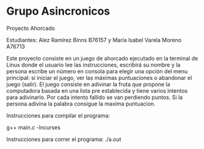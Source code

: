 # Grupo Asincronicos
Proyecto Ahorcado

Estudiantes: Alez Ramírez Binns B76157 y María Isabel Varela Moreno A76713

Este proyecto consiste en un juego de ahorcado ejecutado en la terminal de Linux donde el usuario lee las instrucciones, escribirá su nombre y la persona escribe un número en consola para elegir una opción del menu principal: si iniciar el juego, ver las máximas puntuaciones o abandonar el juego (salir). El juego consiste en adivinar la fruta que propone la computadora basada en una lista pre establecida y tiene varios intentos para adivinarlo. Por cada intento fallido se van perdiendo puntos. Si la persona adivina la palabra consigue la maxima puntuacion. 

Instrucciones para compilar el programa:

g++ main.c -lncurses 

Instrucciones para correr el programa:
./a.out
